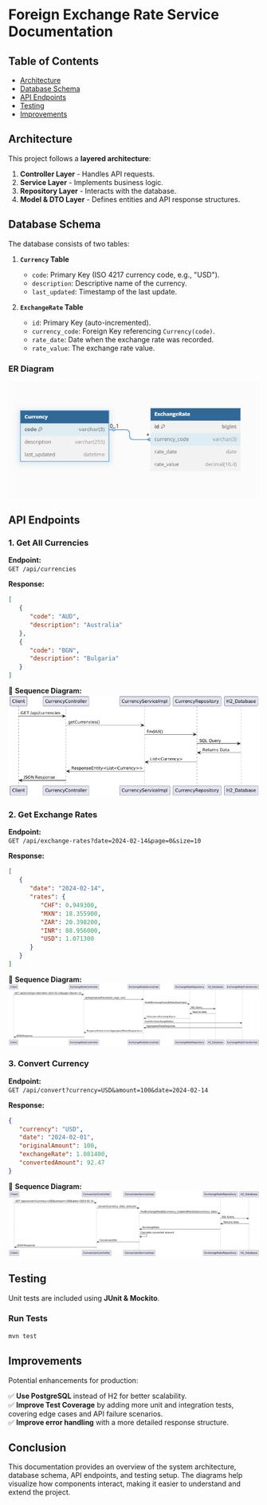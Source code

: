 # Foreign Exchange Rate Service Documentation

## Table of Contents
- [Architecture](#architecture)
- [Database Schema](#database-schema)
- [API Endpoints](#api-endpoints)
- [Testing](#testing)
- [Improvements](#improvements)

## Architecture
This project follows a **layered architecture**:
1. **Controller Layer** - Handles API requests.
2. **Service Layer** - Implements business logic.
3. **Repository Layer** - Interacts with the database.
4. **Model & DTO Layer** - Defines entities and API response structures.

## Database Schema
The database consists of two tables:

1. **`Currency` Table**
    - `code`: Primary Key (ISO 4217 currency code, e.g., "USD").
    - `description`: Descriptive name of the currency.
    - `last_updated`: Timestamp of the last update.

2. **`ExchangeRate` Table**
    - `id`: Primary Key (auto-incremented).
    - `currency_code`: Foreign Key referencing `Currency(code)`.
    - `rate_date`: Date when the exchange rate was recorded.
    - `rate_value`: The exchange rate value.

### ER Diagram
![img.png](img.png)

## API Endpoints

### 1. Get All Currencies
**Endpoint:**  
`GET /api/currencies`

**Response:**
```json
[
   {
      "code": "AUD",
      "description": "Australia"
   },
   {
      "code": "BGN",
      "description": "Bulgaria"
   }
]
```
📌 **Sequence Diagram:**  
![Sequence Diagram](./GetCurrencies_SequenceDiagram.png)

### 2. Get Exchange Rates
**Endpoint:**  
`GET /api/exchange-rates?date=2024-02-14&page=0&size=10`

**Response:**
```json
[
   {
      "date": "2024-02-14",
      "rates": {
         "CHF": 0.949300,
         "MXN": 18.355900,
         "ZAR": 20.398200,
         "INR": 88.956000,
         "USD": 1.071300
      }
   }
]
```
📌 **Sequence Diagram:**  
![Sequence Diagram](./GetExchangeRate_SequenceDiagram.png)

### 3. Convert Currency
**Endpoint:**  
`GET /api/convert?currency=USD&amount=100&date=2024-02-14`

**Response:**
```json
{
   "currency": "USD",
   "date": "2024-02-01",
   "originalAmount": 100,
   "exchangeRate": 1.081400,
   "convertedAmount": 92.47
}
```
📌 **Sequence Diagram:**  
![Sequence Diagram](./Conversion_SequenceDiagram.png)

## Testing
Unit tests are included using **JUnit & Mockito**.

### Run Tests
```sh
mvn test
```


## Improvements
Potential enhancements for production:

✅ **Use PostgreSQL** instead of H2 for better scalability.  
✅ **Improve Test Coverage** by adding more unit and integration tests, covering edge cases and API failure scenarios.  
✅ **Improve error handling** with a more detailed response structure.

## Conclusion
This documentation provides an overview of the system architecture, database schema, API endpoints, and testing setup. The diagrams help visualize how components interact, making it easier to understand and extend the project.  
